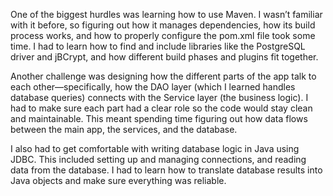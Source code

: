 One of the biggest hurdles was learning how to use Maven. I wasn’t familiar with it before, so figuring out how it manages dependencies, how its build process works, and how to properly configure the pom.xml file took some time. I had to learn how to find and include libraries like the PostgreSQL driver and jBCrypt, and how different build phases and plugins fit together.

Another challenge was designing how the different parts of the app talk to each other—specifically, how the DAO layer (which I learned handles database queries) connects with the Service layer (the business logic). I had to make sure each part had a clear role so the code would stay clean and maintainable. This meant spending time figuring out how data flows between the main app, the services, and the database.

I also had to get comfortable with writing database logic in Java using JDBC. This included setting up and managing connections, and reading data from the database. I had to learn how to translate database results into Java objects and make sure everything was reliable.
